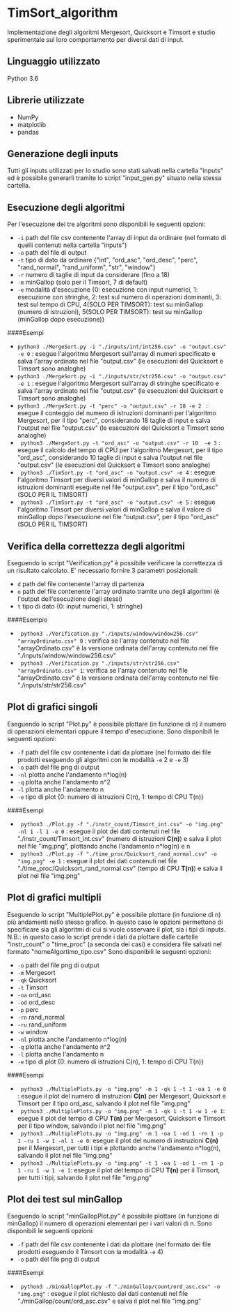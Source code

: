 
# TimSort_algorithm

Implementazione degli algoritmi Mergesort, Quicksort e Timsort e studio sperimentale sul loro comportamento per diversi dati di input.

## Linguaggio utilizzato
Python 3.6

## Librerie utilizzate

- NumPy
- matplotlib
- pandas

## Generazione degli inputs

Tutti gli inputs utilizzati per lo studio sono stati salvati nella cartella "inputs" ed è possibile generarli tramite lo script "input_gen.py" situato nella stessa cartella.


## Esecuzione degli algoritmi

Per l'esecuzione dei tre algoritmi sono disponibili le seguenti opzioni:

- ```-i``` path del file csv contenente l'array di input da ordinare (nel formato di quelli contenuti nella cartella "inputs")
- ```-o``` path del file di output
- ```-t``` tipo di dato da ordinare {"int", "ord_asc", "ord_desc", "perc", "rand_normal", "rand_uniform", "str", "window"}
- ```-r``` numero di taglie di input da considerare (fino a 18)
- ```-m``` minGallop (solo per il Timsort, 7 di default)
- ```-e``` modalità d'esecuzione {0: esecuzione con input numerici, 1: esecuzione con stringhe, 2: test sul numero di operazioni dominanti, 3: test sul tempo di CPU, 4(SOLO PER TIMSORT): test su minGallop (numero di istruzioni), 5(SOLO PER TIMSORT): test su minGallop (minGallop dopo esecuzione)}

####Esempi

- ``` python3 ./MergeSort.py -i "./inputs/int/int256.csv" -o "output.csv" -e 0 ``` : esegue l'algoritmo Mergesort sull'array di numeri specificato e salva l'array ordinato nel file "output.csv" (le esecuzioni del Quicksort e Timsort sono analoghe)
- ``` python3 ./MergeSort.py -i "./inputs/str/str256.csv" -o "output.csv" -e 1 ``` : esegue l'algoritmo Mergesort sull'array di stringhe specificato e salva l'array ordinato nel file "output.csv" (le esecuzioni del Quicksort e Timsort sono analoghe)
- ``` python3 ./MergeSort.py -t "perc" -o "output.csv" -r 18 -e 2  ``` : esegue il conteggio del numero di istruzioni dominanti per l'algoritmo Mergesort, per il tipo "perc", considerando 18 taglie di input e salva l'output nel file "output.csv" (le esecuzioni del Quicksort e Timsort sono analoghe)
- ``` python3 ./MergeSort.py -t "ord_asc" -o "output.csv" -r 10  -e 3``` : esegue il calcolo del tempo di CPU per l'algoritmo Mergesort, per il tipo "ord_asc", considerando 10 taglie di input e salva l'output nel file "output.csv" (le esecuzioni del Quicksort e Timsort sono analoghe)
- ``` python3 ./TimSort.py -t "ord_asc" -o "output.csv" -e 4``` :  esegue l'algoritmo Timsort per diversi valori di minGallop e salva il numero di istruzioni dominanti eseguite nel file "output.csv", per il tipo "ord_asc" (SOLO PER IL TIMSORT)
- ``` python3 ./TimSort.py -t "ord_asc" -o "output.csv" -e 5``` : esegue l'algoritmo Timsort per diversi valori di minGallop e salva il valore di minGallop dopo l'esecuzione nel file "output.csv", per il tipo "ord_asc" (SOLO PER IL TIMSORT)


## Verifica della correttezza degli algoritmi
Eseguendo lo script "Verification.py" è possibile verificare la correttezza di un risultato calcolato.
E' necessario fornire 3 parametri posizionali:
- ```d``` path del file contenente l'array di partenza
- ```o``` path del file contenente l'array ordinato tramite uno degli algoritmi (è l'output dell'esecuzione degli stessi)
- ```t``` tipo di dato {0: input numerici, 1: stringhe}

####Esempio
- ```  python3 ./Verification.py "./inputs/window/window256.csv" "arrayOrdinato.csv" 0 ``` : verifica se l'array contenuto nel file "arrayOrdinato.csv" è la versione ordinata dell'array contenuto nel file "./inputs/window/window256.csv"
- ```  python3 ./Verification.py "./inputs/str/str256.csv" "arrayOrdinato.csv" 1 ```: verifica se l'array contenuto nel file "arrayOrdinato.csv" è la versione ordinata dell'array contenuto nel file "./inputs/str/str256.csv"


## Plot di grafici singoli
Eseguendo lo script "Plot.py" è possibile plottare (in funzione di n) il numero di operazioni elementari oppure il tempo d'esecuzione.
Sono disponibili le seguenti opzioni:
- ```-f``` path del file csv contenente i dati da plottare (nel formato dei file prodotti eseguendo gli algoritmi con le modalità ```-e``` 2 e ```-e``` 3)
- ```-o``` path del file png di output
- ```-nl``` plotta anche l'andamento n*log(n) 
- ```-q``` plotta anche l'andamento n^2
- ```-l``` plotta anche l'andamento n
- ```-e``` tipo di plot {0: numero di istruzioni C(n), 1: tempo di CPU T(n)}

####Esempi
- ```  python3 ./Plot.py -f "./instr_count/Timsort_int.csv" -o "img.png" -nl 1 -l 1 -e 0 ``` : esegue il plot dei dati contenuti nel file "./instr_count/Timsort_int.csv" (numero di istruzioni **C(n)**) e salva il plot nel file "img.png", plottando anche l'andamento n*log(n) e n
- ```  python3 ./Plot.py -f "./time_proc/Quicksort_rand_normal.csv" -o "img.png" -e 1 ``` : esegue il plot dei dati contenuti nel file "./time_proc/Quicksort_rand_normal.csv" (tempo di CPU **T(n)**) e salva il plot nel file "img.png"

## Plot di grafici multipli
Eseguendo lo script "MultiplePlot.py" è possibile plottare (in funzione di n) più andamenti nello stesso grafico.
In questo caso le opzioni permettono di specificare sia gli algoritmi di cui si vuole osservare il plot, sia i tipi di inputs.
N.B.: in questo caso lo script prende i dati da plottare dalle cartelle "instr_count" o "time_proc" (a seconda dei casi) e considera file salvati nel formato "nomeAlgortimo_tipo.csv"
Sono disponibili le seguenti opzioni:
- ```-o``` path del file png di output
- ```-m``` Mergesort
- ```-qk``` Quicksort
- ```-t``` Timsort
- ```-oa``` ord_asc
- ```-od``` ord_desc
- ```-p``` perc
- ```-rn``` rand_normal
- ```-ru``` rand_uniform
- ```-w``` window
- ```-nl``` plotta anche l'andamento n*log(n) 
- ```-q``` plotta anche l'andamento n^2
- ```-l``` plotta anche l'andamento n
- ```-e``` tipo di plot {0: numero di istruzioni C(n), 1: tempo di CPU T(n)}

####Esempi
- ``` python3 ./MultiplePlots.py -o "img.png" -m 1 -qk 1 -t 1 -oa 1 -e 0``` : esegue il plot del numero di instruzioni **C(n)** per Mergesort, Quicksort e Timsort per il tipo ord_asc, salvando il plot nel file "img.png"
- ``` python3 ./MultiplePlots.py -o "img.png" -m 1 -qk 1 -t 1 -w 1 -e 1```: esegue il plot del tempo di CPU **T(n)** per Mergesort, Quicksort e Timsort per il tipo window, salvando il plot nel file "img.png"
- ``` python3 ./MultiplePlots.py -o "img.png" -m 1 -oa 1 -od 1 -rn 1 -p 1 -ru 1 -w 1 -nl 1 -e 0```:  esegue il plot del numero di instruzioni **C(n)** per il Mergesort, per tutti i tipi e plottando anche l'andamento n*log(n), salvando il plot nel file "img.png"
- ``` python3 ./MultiplePlots.py -o "img.png" -t 1 -oa 1 -od 1 -rn 1 -p 1 -ru 1 -w 1 -e 1```:  esegue il plot del tempo di CPU **T(n)** per il Timsort, per tutti i tipi, salvando il plot nel file "img.png"

## Plot dei test sul minGallop
Eseguendo lo script "minGallopPlot.py" è possibile plottare (in funzione di minGallop) il numero di operazioni elementari per i vari valori di n.
Sono disponibili le seguenti opzioni:
- ```-f``` path del file csv contenente i dati da plottare (nel formato dei file prodotti eseguendo il Timsort con la modalità ```-e``` 4)
- ```-o``` path del file png di output

####Esempi
- ``` python3 ./minGallopPlot.py -f "./minGallop/count/ord_asc.csv" -o "img.png"``` : esegue il plot richiesto dei dati contenuti nel file  "./minGallop/count/ord_asc.csv" e salva il plot nel file "img.png"